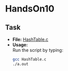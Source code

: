 # HandsOn10

## Task

- **File:** [HashTable.c]([https://github.com/nebimal/Hands-On8/blob/main/OrderStatistic.py](https://github.com/nebimal/HandsOn10/blob/main/HashTable.c))
- **Usage:**  
  Run the script by typing:
  ```bash
  gcc HashTable.c
  ./a.out
